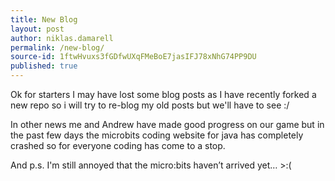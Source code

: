 ```yaml
---
title: New Blog
layout: post
author: niklas.damarell
permalink: /new-blog/
source-id: 1ftwHvuxs3fGDfwUXqFMeBoE7jasIFJ78xNhG74PP9DU
published: true
---
```

Ok for starters I may have lost some blog posts as I have recently forked a new repo so i will try to re-blog my old posts but we'll have to see :/

In other news me and Andrew have made good progress on our game but in the past few days the microbits coding website for java has completely crashed so for everyone coding has come to a stop. 

And p.s. I'm still annoyed that the micro:bits haven’t arrived yet…  >:(

